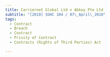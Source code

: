 ```yaml
---
title: Carriernet Global Ltd v Abkey Pte Ltd 
subtitle: "[2010] SGHC 104 / 07\_April\_2010"
tags:
  - Contract
  - Breach
  - Contract
  - Privity of Contract
  - Contracts (Rights of Third Parties) Act

---
```


